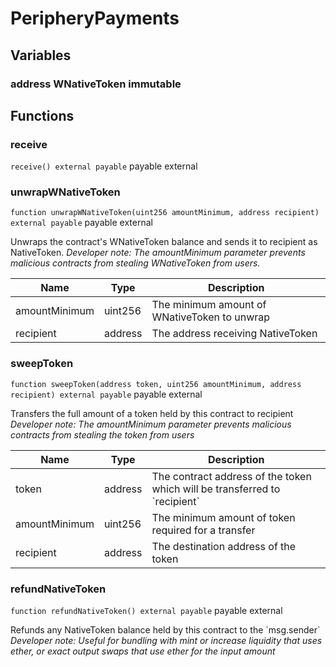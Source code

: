 

# PeripheryPayments









## Variables
### address WNativeToken immutable




## Functions
### receive


`receive() external payable` payable external







### unwrapWNativeToken


`function unwrapWNativeToken(uint256 amountMinimum, address recipient) external payable` payable external

Unwraps the contract&#x27;s WNativeToken balance and sends it to recipient as NativeToken.
*Developer note: The amountMinimum parameter prevents malicious contracts from stealing WNativeToken from users.*



| Name | Type | Description |
| ---- | ---- | ----------- |
| amountMinimum | uint256 | The minimum amount of WNativeToken to unwrap |
| recipient | address | The address receiving NativeToken |


### sweepToken


`function sweepToken(address token, uint256 amountMinimum, address recipient) external payable` payable external

Transfers the full amount of a token held by this contract to recipient
*Developer note: The amountMinimum parameter prevents malicious contracts from stealing the token from users*



| Name | Type | Description |
| ---- | ---- | ----------- |
| token | address | The contract address of the token which will be transferred to &#x60;recipient&#x60; |
| amountMinimum | uint256 | The minimum amount of token required for a transfer |
| recipient | address | The destination address of the token |


### refundNativeToken


`function refundNativeToken() external payable` payable external

Refunds any NativeToken balance held by this contract to the &#x60;msg.sender&#x60;
*Developer note: Useful for bundling with mint or increase liquidity that uses ether, or exact output swaps
that use ether for the input amount*








